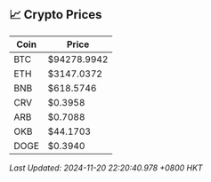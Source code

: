 ## 📈 Crypto Prices

| Coin | Price |
| ---- | ----- |
| BTC | $94278.9942 |
| ETH | $3147.0372 |
| BNB | $618.5746 |
| CRV | $0.3958 |
| ARB | $0.7088 |
| OKB | $44.1703 |
| DOGE | $0.3940 |

_Last Updated: 2024-11-20 22:20:40.978 +0800 HKT_